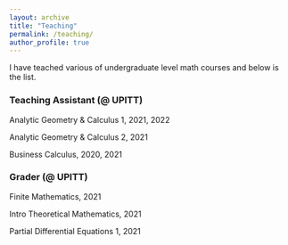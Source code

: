 ```yaml
---
layout: archive
title: "Teaching"
permalink: /teaching/
author_profile: true
---
```


I have teached various of undergraduate level math courses and below is the list.



### Teaching Assistant (@ UPITT)

<!-- #### MIT -->

Analytic Geometry \& Calculus 1, 2021, 2022

Analytic Geometry \& Calculus 2, 2021

Business Calculus, 2020, 2021

### Grader (@ UPITT)

Finite Mathematics, 2021

Intro Theoretical Mathematics, 2021

Partial Differential Equations 1, 2021
